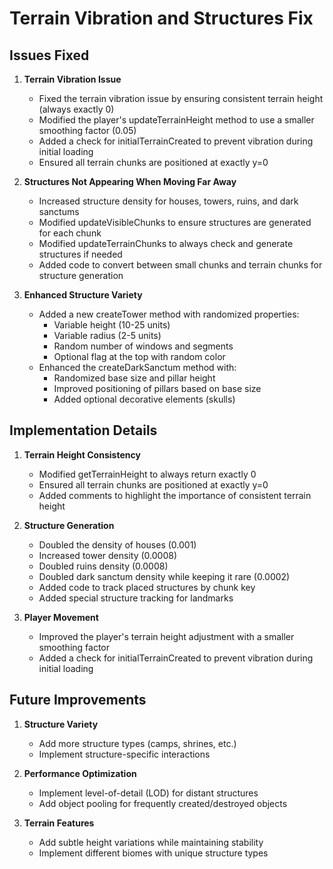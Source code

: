 # Terrain Vibration and Structures Fix

## Issues Fixed

1. **Terrain Vibration Issue**
   - Fixed the terrain vibration issue by ensuring consistent terrain height (always exactly 0)
   - Modified the player's updateTerrainHeight method to use a smaller smoothing factor (0.05)
   - Added a check for initialTerrainCreated to prevent vibration during initial loading
   - Ensured all terrain chunks are positioned at exactly y=0

2. **Structures Not Appearing When Moving Far Away**
   - Increased structure density for houses, towers, ruins, and dark sanctums
   - Modified updateVisibleChunks to ensure structures are generated for each chunk
   - Modified updateTerrainChunks to always check and generate structures if needed
   - Added code to convert between small chunks and terrain chunks for structure generation

3. **Enhanced Structure Variety**
   - Added a new createTower method with randomized properties:
     - Variable height (10-25 units)
     - Variable radius (2-5 units)
     - Random number of windows and segments
     - Optional flag at the top with random color
   - Enhanced the createDarkSanctum method with:
     - Randomized base size and pillar height
     - Improved positioning of pillars based on base size
     - Added optional decorative elements (skulls)

## Implementation Details

1. **Terrain Height Consistency**
   - Modified getTerrainHeight to always return exactly 0
   - Ensured all terrain chunks are positioned at exactly y=0
   - Added comments to highlight the importance of consistent terrain height

2. **Structure Generation**
   - Doubled the density of houses (0.001)
   - Increased tower density (0.0008)
   - Doubled ruins density (0.0008)
   - Doubled dark sanctum density while keeping it rare (0.0002)
   - Added code to track placed structures by chunk key
   - Added special structure tracking for landmarks

3. **Player Movement**
   - Improved the player's terrain height adjustment with a smaller smoothing factor
   - Added a check for initialTerrainCreated to prevent vibration during initial loading

## Future Improvements

1. **Structure Variety**
   - Add more structure types (camps, shrines, etc.)
   - Implement structure-specific interactions

2. **Performance Optimization**
   - Implement level-of-detail (LOD) for distant structures
   - Add object pooling for frequently created/destroyed objects

3. **Terrain Features**
   - Add subtle height variations while maintaining stability
   - Implement different biomes with unique structure types